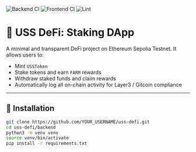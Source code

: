 ![Backend CI](https://github.com/schuserg/uss-defi/actions/workflows/backend.yml/badge.svg)
![Frontend CI](https://github.com/schuserg/uss-defi/actions/workflows/frontend.yml/badge.svg)
![Lint](https://github.com/schuserg/uss-defi/actions/workflows/lint.yml/badge.svg)

# 🧱 USS DeFi: Staking DApp

A minimal and transparent DeFi project on Ethereum Sepolia Testnet. It allows users to:

- Mint `USSToken`
- Stake tokens and earn `FARM` rewards
- Withdraw staked funds and claim rewards
- Automatically log all on-chain activity for Layer3 / Gitcoin compliance

---

## 🚀 Installation

```bash
git clone https://github.com/YOUR_USERNAME/uss-defi.git
cd uss-defi/backend
python3 -m venv venv
source venv/bin/activate
pip install -r requirements.txt

